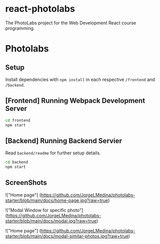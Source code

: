 # react-photolabs
The PhotoLabs project for the Web Development React course programming.

# Photolabs

## Setup

Install dependencies with `npm install` in each respective `/frontend` and `/backend`.

## [Frontend] Running Webpack Development Server

```sh
cd frontend
npm start
```

## [Backend] Running Backend Servier

Read `backend/readme` for further setup details.

```sh
cd backend
npm start
```

## ScreenShots

!["Home page"] (https://github.com/JorgeLMedina/photolabs-starter/blob/main/docs/home-page.jpg?raw=true)

!["Modal Window for specific photo"] (https://github.com/JorgeLMedina/photolabs-starter/blob/main/docs/modal.jpg?raw=true)

!["Home page"] (https://github.com/JorgeLMedina/photolabs-starter/blob/main/docs/modal-similar-photos.jpg?raw=true)
